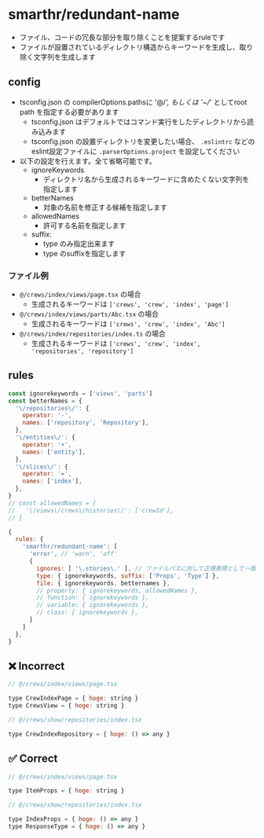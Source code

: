# smarthr/redundant-name

- ファイル、コードの冗長な部分を取り除くことを提案するruleです
- ファイルが設置されているディレクトリ構造からキーワードを生成し、取り除く文字列を生成します

## config

- tsconfig.json の compilerOptions.pathsに '@/*', もしくは '~/*' としてroot path を指定する必要があります
  - tsconfig.json はデフォルトではコマンド実行をしたディレクトリから読み込みます
  - tsconfig.json の設置ディレクトリを変更したい場合、 `.eslintrc` などのeslint設定ファイルに `.parserOptions.project` を設定してください
- 以下の設定を行えます。全て省略可能です。
  - ignoreKeywords
    - ディレクトリ名から生成されるキーワードに含めたくない文字列を指定します
  - betterNames
    - 対象の名前を修正する候補を指定します
  - allowedNames
    - 許可する名前を指定します
  - suffix:
    - type のみ指定出来ます
    - type のsuffixを指定します

### ファイル例
- `@/crews/index/views/page.tsx` の場合
  - 生成されるキーワードは `['crews', 'crew', 'index', 'page']`
- `@/crews/index/views/parts/Abc.tsx` の場合
  - 生成されるキーワードは `['crews', 'crew', 'index', 'Abc']`
- `@/crews/index/repositories/index.ts` の場合
  - 生成されるキーワードは `['crews', 'crew', 'index', 'repositories', 'repository']`


## rules

```js
const ignorekeywords = ['views', 'parts']
const betterNames = {
  '\/repositories\/': {
    operator: '-',
    names: ['repository', 'Repository'],
  },
  '\/entities\/': {
    operator: '+',
    names: ['entity'],
  },
  '\/slices\/': {
    operator: '=',
    names: ['index'],
  },
}
// const allowedNames = {
//   '\/views\/crews\/histories\/': ['crewId'],
// }

{
  rules: {
    'smarthr/redundant-name': [
      'error', // 'warn', 'off'
      {
        ignores: [ '\.stories\.' ], // ファイルパスに対して正規表現として一致する場合はチェック対象外にする
        type: { ignorekeywords, suffix: ['Props', 'Type'] },
        file: { ignorekeywords, betternames },
        // property: { ignorekeywords, allowedNames },
        // function: { ignorekeywords },
        // variable: { ignorekeywords },
        // class: { ignorekeywords },
      }
    ]
  },
}
```

## ❌ Incorrect

```js
// @/crews/index/views/page.tsx

type CrewIndexPage = { hoge: string }
type CrewsView = { hoge: string }
```
```js
// @/crews/show/repositories/index.tsx

type CrewIndexRepository = { hoge: () => any }
```

## ✅ Correct

```js
// @/crews/index/views/page.tsx

type ItemProps = { hoge: string }
```
```js
// @/crews/show/repositories/index.tsx

type IndexProps = { hoge: () => any }
type ResponseType = { hoge: () => any }
```
